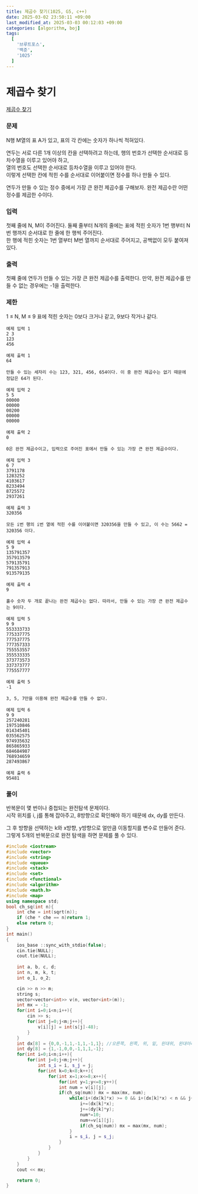 ```yaml
---
title: 제곱수 찾기(1025, G5, c++)
date: 2025-03-02 23:50:11 +09:00
last_modified_at: 2025-03-03 00:12:03 +09:00
categories: [algorithm, boj]
tags:
  [
    '브루트포스',
    '백준',
    '1025'
  ]
---
```

# **제곱수 찾기**

[제곱수 찾기](https://www.acmicpc.net/problem/1025)

### 문제
N행 M열의 표 A가 있고, 표의 각 칸에는 숫자가 하나씩 적혀있다.

연두는 서로 다른 1개 이상의 칸을 선택하려고 하는데, 행의 번호가 선택한 순서대로 등차수열을 이루고 있어야 하고,<br>
열의 번호도 선택한 순서대로 등차수열을 이루고 있어야 한다.<br>
이렇게 선택한 칸에 적힌 수를 순서대로 이어붙이면 정수를 하나 만들 수 있다.

연두가 만들 수 있는 정수 중에서 가장 큰 완전 제곱수를 구해보자. 완전 제곱수란 어떤 정수를 제곱한 수이다.

### 입력
첫째 줄에 N, M이 주어진다. 둘째 줄부터 N개의 줄에는 표에 적힌 숫자가 1번 행부터 N번 행까지 순서대로 한 줄에 한 행씩 주어진다.<br>
한 행에 적힌 숫자는 1번 열부터 M번 열까지 순서대로 주어지고, 공백없이 모두 붙여져 있다.

### 출력
첫째 줄에 연두가 만들 수 있는 가장 큰 완전 제곱수를 출력한다. 만약, 완전 제곱수를 만들 수 없는 경우에는 -1을 출력한다.

### 제한
1 ≤ N, M ≤ 9
표에 적힌 숫자는 0보다 크거나 같고, 9보다 작거나 같다.
```
예제 입력 1 
2 3
123
456

예제 출력 1 
64

만들 수 있는 세자리 수는 123, 321, 456, 654이다. 이 중 완전 제곱수는 없기 때문에 정답은 64가 된다.

예제 입력 2 
5 5
00000
00000
00200
00000
00000

예제 출력 2 
0

0은 완전 제곱수이고, 입력으로 주어진 표에서 만들 수 있는 가장 큰 완전 제곱수이다.

예제 입력 3 
6 7
3791178
1283252
4103617
8233494
8725572
2937261

예제 출력 3 
320356

모든 i번 행의 i번 열에 적힌 수를 이어붙이면 320356을 만들 수 있고, 이 수는 5662 = 320356 이다.

예제 입력 4 
5 9
135791357
357913579
579135791
791357913
913579135

예제 출력 4 
9

홀수 숫자 두 개로 끝나는 완전 제곱수는 없다. 따라서, 만들 수 있는 가장 큰 완전 제곱수는 9이다.

예제 입력 5 
9 9
553333733
775337775
777537775
777357333
755553557
355533335
373773573
337373777
775557777

예제 출력 5 
-1

3, 5, 7만을 이용해 완전 제곱수를 만들 수 없다.

예제 입력 6 
9 9
257240281
197510846
014345401
035562575
974935632
865865933
684684987
768934659
287493867

예제 출력 6 
95481
```
### 풀이
반복문이 몇 번이나 중첩되는 완전탐색 문제이다.<br>
시작 위치를 i, j를 통해 잡아주고, 8방향으로 확인해야 하기 때문에 dx, dy를 만든다.<br>

그 후 방향을 선택하는 k와 x방향, y방향으로 얼만큼 이동할지를 변수로 만들어 준다.<br>
그렇게 5개의 반복문으로 완전 탐색을 하면 문제를 풀 수 있다.


```c++
#include <iostream>
#include <vector>
#include <string>
#include <queue>
#include <stack>
#include <set>
#include <functional>
#include <algorithm>
#include <math.h>
#include <map>
using namespace std;
bool ch_sq(int n){
    int che = int(sqrt(n));
    if (che * che == n)return 1;
    else return 0;
}
int main()
{
    ios_base ::sync_with_stdio(false); 
    cin.tie(NULL);
    cout.tie(NULL);
    
    int a, b, c, d;
    int n, m, k, t;
    int o_1, o_2;

    cin >> n >> m;
    string s;
    vector<vector<int>> v(n, vector<int>(m));
    int mx = -1;
    for(int i=0;i<n;i++){
        cin >> s;
        for(int j=0;j<m;j++){
            v[i][j] = int(s[j]-48);
        }
    }
    int dx[8] = {0,0,-1,1,-1,1,-1,1}; //오른쪽, 왼쪽, 위, 밑, 왼대위, 왼대아래, 오대위, 오대아래
    int dy[8] = {1,-1,0,0,-1,1,1,-1};
    for(int i=0;i<n;i++){
        for(int j=0;j<m;j++){
            int s_i = i, s_j = j;
            for(int k=0;k<8;k++){
                for(int x=1;x<=8;x++){
                    for(int y=1;y<=8;y++){
                    int num = v[i][j];
                    if(ch_sq(num)) mx = max(mx, num);
                        while(i+(dx[k]*x) >= 0 && i+(dx[k]*x) < n && j+(dy[k]*y) >= 0 && j+(dy[k]*y) < m){
                            i+=(dx[k]*x);
                            j+=(dy[k]*y);
                            num*=10;
                            num+=v[i][j];
                            if(ch_sq(num)) mx = max(mx, num);
                        }
                        i = s_i, j = s_j;
                    }
                }
            }
        }
    }
    cout << mx;

    return 0;
}
```
